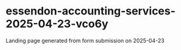 # essendon-accounting-services-2025-04-23-vco6y
Landing page generated from form submission on 2025-04-23
